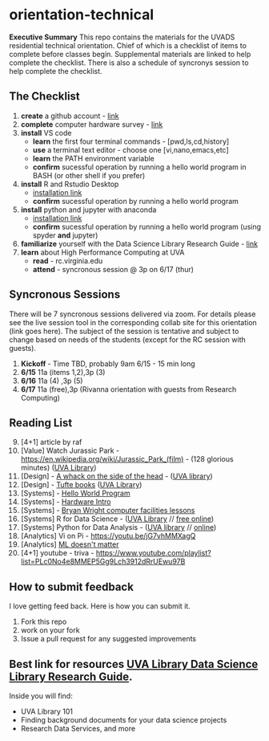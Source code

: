 # orientation-technical
**Executive Summary** This repo contains the materials for the UVADS residential technical orientation. Chief of which is a checklist of items to complete before classes begin. Supplemental materials are linked to help complete the checklist. There is also a schedule of syncronys session to help complete the checklist.

## The Checklist
1. **create** a github account - [link](https://github.com/join)
3. **complete** computer hardware survey - [link](https://forms.gle/5YAgx272e2nzYMZ36)
6. **install** VS code
    * **learn** the first four terminal commands - [pwd,ls,cd,history]
    * **use** a terminal text editor - choose one [vi,nano,emacs,etc]
    * **learn** the PATH environment variable
    * **confirm** sucessful operation by running a hello world program in BASH (or other shell if you prefer)
8. **install** R and Rstudio Desktop
    * [installation link](https://rstudio.com/products/rstudio/download/#download)
    * **confirm** sucessful operation by running a hello world program
10. **install** python and jupyter with anaconda
    * [installation link](https://docs.anaconda.com/anaconda/install/index.html)
    * **confirm** sucessful operation by running a hello world program (using spyder **and** jupyter)
13. **familiarize** yourself with the Data Science Library Research Guide - [link](https://guides.lib.virginia.edu/datascience)
14. **learn** about High Performance Computing at UVA
    * **read** - rc.virginia.edu
    * **attend** - syncronous session @ 3p on 6/17 (thur)

## Syncronous Sessions
There will be 7 syncronous sessions delivered via zoom. For details please see the live session tool in the corresponding collab site for this orientation (link goes here). The subject of the session is tentative and subject to change based on needs of the students (except for the RC session with guests).

1. **Kickoff** - Time TBD, probably 9am 6/15 - 15 min long
2. **6/15** 11a (items 1,2),3p (3)
3. **6/16** 11a (4) ,3p (5)
4. **6/17** 11a (free),3p (Rivanna orientation with guests from Research Computing)

## Reading List
9. [4+1] article by raf
4. [Value] Watch Jurassic Park - https://en.wikipedia.org/wiki/Jurassic_Park_(film) - (128 glorious minutes) ([UVA Library](https://search.lib.virginia.edu/sources/uva_library/items/swank_0013371))
9. [Design] - [A whack on the side of the head](https://www.amazon.com/Whack-Side-Head-More-Creative/dp/0446404667) - ([UVA library](https://search.lib.virginia.edu/search?mode=advanced&q=title%3A%20%7BA%20Whack%20on%20the%20Side%20of%20the%20Head%3A%20How%20You%20Can%20Be%20More%20Creative%7D%20AND%20author%3A%20%7BOech%7D&pool=uva_library))
1. [Design] - [Tufte books](https://www.edwardtufte.com/tufte/) ([UVA Library](https://search.lib.virginia.edu/search?mode=advanced&q=author%3A%20%7BEdward%20Tufte%7D&pool=uva_library))
7. [Systems] - [Hello World Program](https://en.wikipedia.org/wiki/%22Hello,_World!%22_program)
2. [Systems] - [Hardware Intro](https://www.youtube.com/playlist?list=PLc0No4e8MMEPztUFVdtazgWi7L7pWakfO)
8. [Systems] - [Bryan Wright computer facilities lessons](http://galileo.phys.virginia.edu/compfac/courses/)
1. [Systems] R for Data Science - ([UVA Library](https://learning.oreilly.com/library/view/r-for-data/9781491910382/?ar) // [free online](https://r4ds.had.co.nz/))
2. [Systems] Python for Data Analysis - ([UVA library](https://learning.oreilly.com/library/view/python-for-data/9781491957653/?ar) // [online](https://wesmckinney.com/pages/book.html))
8. [Analytics] Vi on Pi - https://youtu.be/jG7vhMMXagQ
5. [Analytics] [ML doesn't matter](https://towardsdatascience.com/why-aspiring-data-scientists-should-not-make-a-big-deal-of-machine-learning-218a66b18467)
8. [4+1] youtube - triva - https://www.youtube.com/playlist?list=PLc0No4e8MMEP5Gg9Lch3912dRrUEwu97B

## How to submit feedback
I love getting feed back. Here is how you can submit it.
1. Fork this repo
2. work on your fork
3. Issue a pull request for any suggested improvements

## Best link for resources [UVA Library Data Science Library Research Guide](https://guides.lib.virginia.edu/datascience).

Inside you will find:
* UVA Library 101
* Finding background documents for your data science projects
* Research Data Services, and more
